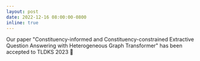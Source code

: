 ```yaml
---
layout: post
date: 2022-12-16 08:00:00-0800
inline: true
---
```


Our paper "Constituency-informed and Constituency-constrained Extractive Question Answering with Heterogeneous Graph Transformer" has been accepted to TLDKS 2023 🎉
